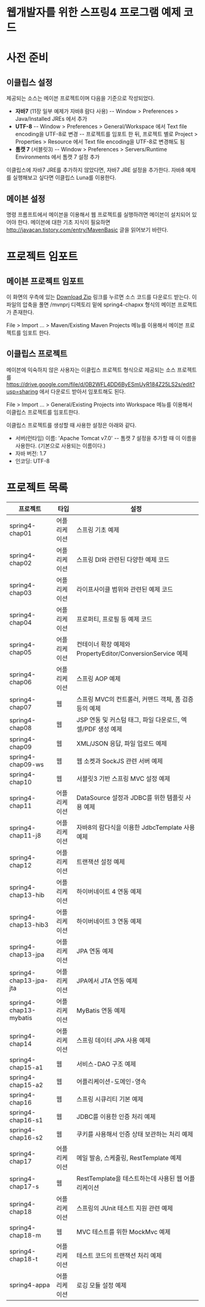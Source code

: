 웹개발자를 위한 스프링4 프로그램 예제 코드
=======

# 사전 준비
## 이클립스 설정
제공되는 소스는 메이븐 프로젝트이며 다음을 기준으로 작성되었다.

- **자바7** (11장 일부 예제가 자바8 람다 사용)
-- Window > Preferences > Java/Installed JREs 에서 추가
- **UTF-8**
-- Window > Preferences > General/Workspace 에서 Text file encoding을 UTF-8로 변경
-- 프로젝트를 임포트 한 뒤, 프로젝트 별로 Project > Properties > Resource 에서 Text file encoding을 UTF-8로 변경해도 됨
- **톰캣 7** (서블릿3)
-- Window > Preferences > Servers/Runtime Environments 에서 톰캣 7 설정 추가

이클립스에 자바7 JRE를 추가하지 않았다면, 자바7 JRE 설정을 추가한다. 자바8 예제를 실행해보고 싶다면 이클립스 Luna를 이용한다.

## 메이븐 설정
명령 프롬프트에서 메이븐을 이용해서 웹 프로젝트를 실행하려면 메이븐이 설치되어 있어야 한다. 메이븐에 대한 기초 지식이 필요하면 http://javacan.tistory.com/entry/MavenBasic 글을 읽어보기 바란다.

# 프로젝트 임포트
## 메이븐 프로젝트 임포트
이 화면의 우측에 있는 [Download Zip](https://github.com/madvirus/spring4/archive/master.zip) 링크를 누르면 소스 코드를 다운로드 받는다.
이 파일의 압축을 풀면 /mvnprj 디렉토리 밑에 spring4-chapxx 형식의 메이븐 프로젝트가 존재한다.

File > Import ... > Maven/Existing Maven Projects 메뉴를 이용해서 메이븐 프로젝트를 임포트 한다.

## 이클립스 프로젝트
메이븐에 익숙하지 않은 사용자는 이클립스 프로젝트 형식으로 제공되는 소스 프로젝트를 https://drive.google.com/file/d/0B2WFL4DD6ByESmUyR184Z25LS2s/edit?usp=sharing 에서 다운로드 받아서 임포트해도 된다.

File > Import ... > General/Existing Projects into Workspace 메뉴를 이용해서 이클립스 프로젝트를 임포트한다.

이클립스 프로젝트를 생성할 때 사용한 설정은 아래와 같다.
- 서버(런타임) 이름: 'Apache Tomcat v7.0'
-- 톰캣 7 설정을 추가할 때 이 이름을 사용한다. (기본으로 사용되는 이름이다.)
- 자바 버전: 1.7
- 인코딩: UTF-8

# 프로젝트 목록
| 프로젝트 | 타입 | 설정 |
|---|---|---|
| spring4-chap01 | 어플리케이션 | 스프링 기초 예제 |
| spring4-chap02 | 어플리케이션 | 스프링 DI와 관련된 다양한 예제 코드 |
| spring4-chap03 | 어플리케이션 | 라이프사이클 범위와 관련된 예제 코드 |
| spring4-chap04 | 어플리케이션 | 프로퍼티, 프로필 등 예제 코드 |
| spring4-chap05 | 어플리케이션 | 컨테이너 확장 예제와 PropertyEditor/ConversionService 예제 |
| spring4-chap06 | 어플리케이션 | 스프링 AOP 예제 |
| spring4-chap07 | 웹 | 스프링 MVC의 컨트롤러, 커맨드 객체, 폼 검증 등의 예제 |
| spring4-chap08 | 웹 | JSP 연동 및 커스텀 태그, 파일 다운로드, 엑셀/PDF 생성 예제 |
| spring4-chap09 | 웹 | XML/JSON 응답, 파일 업로드 예제 |
| spring4-chap09-ws | 웹 | 웹 소켓과 SockJS 관련 서버 예제 |
| spring4-chap10 | 웹 | 서블릿3 기반 스프링 MVC 설정 예제 |
| spring4-chap11 | 어플리케이션 | DataSource 설정과 JDBC를 위한 템플릿 사용 예제 |
| spring4-chap11-j8 | 어플리케이션 | 자바8의 람다식을 이용한 JdbcTemplate 사용 예제 |
| spring4-chap12 | 어플리케이션 | 트랜잭션 설정 예제 |
| spring4-chap13-hib | 어플리케이션 | 하이버네이트 4 연동 예제 |
| spring4-chap13-hib3 | 어플리케이션 | 하이버네이트 3 연동 예제 |
| spring4-chap13-jpa | 어플리케이션 | JPA 연동 예제 |
| spring4-chap13-jpa-jta | 어플리케이션 | JPA에서 JTA 연동 예제 |
| spring4-chap13-mybatis | 어플리케이션 | MyBatis 연동 예제 |
| spring4-chap14 | 어플리케이션 | 스프링 데이터 JPA 사용 예제 |
| spring4-chap15-a1 | 웹 | 서비스-DAO 구조 예제 |
| spring4-chap15-a2 | 웹 | 어플리케이션-도메인-영속 |
| spring4-chap16 | 웹 | 스프링 시큐리티 기본 예제 |
| spring4-chap16-s1 | 웹 | JDBC를 이용한 인증 처리 예제 |
| spring4-chap16-s2 | 웹 | 쿠키를 사용해서 인증 상태 보관하는 처리 예제 |
| spring4-chap17 | 어플리케이션 | 메일 발송, 스케줄링, RestTemplate 예제 |
| spring4-chap17-s | 웹 | RestTemplate을 테스트하는데 사용된 웹 어플리케이션 |
| spring4-chap18 | 어플리케이션 | 스프링의 JUnit 테스트 지원 관련 예제 |
| spring4-chap18-m | 웹 | MVC 테스트를 위한 MockMvc 예제 |
| spring4-chap18-t | 어플리케이션 | 테스트 코드의 트랜잭션 처리 예제 |
| spring4-appa | 어플리케이션 | 로깅 모듈 설정 예제 |
